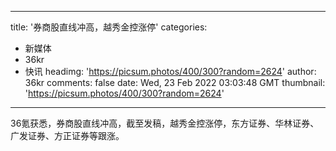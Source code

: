 
---
title: '券商股直线冲高，越秀金控涨停'
categories: 
 - 新媒体
 - 36kr
 - 快讯
headimg: 'https://picsum.photos/400/300?random=2624'
author: 36kr
comments: false
date: Wed, 23 Feb 2022 03:03:48 GMT
thumbnail: 'https://picsum.photos/400/300?random=2624'
---

<div>   
36氪获悉，券商股直线冲高，截至发稿，越秀金控涨停，东方证券、华林证券、广发证券、方正证券等跟涨。  
</div>
            